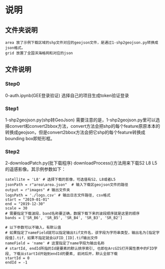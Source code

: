 # 说明
## 文件夹说明
```
area 放了示例下载区域的shp文件对应的geojson文件，是通过1-shp2geojson.py转换成json格式。
grid 放置了全国滨海格网和对应的json
``` 
## 文件说明
### Step0
0-auth.ipynb(GEE登录验证)
选择自己的项目生成token验证登录
### Step1
1-shp2geojson.py(shp转GeoJson)
需要注意的是，1-shp2geojson.py里可以选择convert和convert2bbox方法，convert方法会把shp的每个feature原原本本的转换成geojson，但是convert2bbox方法会把它shp的每个feature转换成bounding box即矩形框。
### Step2
2-downloadPatch.py(批下载程序)
downloadProcess()方法用来下载S2 L8 L5的遥感影像。其示例参数如下：
```
satellite = 'L8' # 选择下载的影像，可选值有S2、L8或者L5
jsonPath = r"area\area.json"  # 输入下载区geojson文件的路径
output = r"images" # 输出文件夹
logsPath = './logs.csv' # 输出日志文件路径, csv格式
start = "2019-01-01"
end = "2019-12-30"
scale = 30
# 需要指定下载波段，band名称要正确，数据下载下来的波段顺序就是这里的顺序
bands = ['SR_B6', 'SR_B5', 'SR_B4', 'SR_B3', 'SR_B2'] 

# 以下参数可以不输入，有默认值
# 如果指定了nameField就可以指定输出tif文件名，该字段为字符串类型，输出名为[指定字段值].tif，如果不指定就会以FID_[ID].tif输出文件
nameField = 'name' # 这里指定了name字段为输出名称
# startId, endId所指的Id是要素的默认排序索引, 也即在ArcGIS打开属性表中的FID字段, 下载从startId开始到endId的要素, 前闭后开，默认全部下载
startId = 0
endId = -1
```
